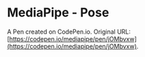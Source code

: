 # MediaPipe - Pose

A Pen created on CodePen.io. Original URL: [https://codepen.io/mediapipe/pen/jOMbvxw](https://codepen.io/mediapipe/pen/jOMbvxw).

